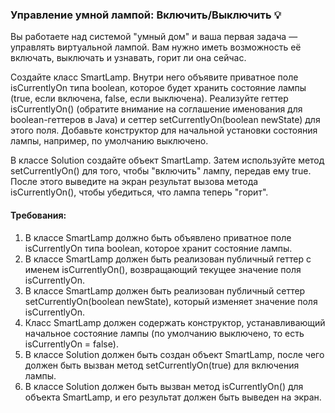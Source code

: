 
### Управление умной лампой: Включить/Выключить 💡

Вы работаете над системой "умный дом" и ваша первая задача — управлять виртуальной лампой. Вам нужно иметь возможность её включать, выключать и узнавать, горит ли она сейчас.

Создайте класс SmartLamp. Внутри него объявите приватное поле isCurrentlyOn типа boolean, которое будет хранить состояние лампы (true, если включена, false, если выключена). Реализуйте геттер isCurrentlyOn() (обратите внимание на соглашение именования для boolean-геттеров в Java) и сеттер setCurrentlyOn(boolean newState) для этого поля. Добавьте конструктор для начальной установки состояния лампы, например, по умолчанию выключено.

В классе Solution создайте объект SmartLamp. Затем используйте метод setCurrentlyOn() для того, чтобы "включить" лампу, передав ему true. После этого выведите на экран результат вызова метода isCurrentlyOn(), чтобы убедиться, что лампа теперь "горит".

#### Требования:
1. В классе SmartLamp должно быть объявлено приватное поле isCurrentlyOn типа boolean, которое хранит состояние лампы.
2. В классе SmartLamp должен быть реализован публичный геттер с именем isCurrentlyOn(), возвращающий текущее значение поля isCurrentlyOn.
3. В классе SmartLamp должен быть реализован публичный сеттер setCurrentlyOn(boolean newState), который изменяет значение поля isCurrentlyOn.
4. Класс SmartLamp должен содержать конструктор, устанавливающий начальное состояние лампы (по умолчанию выключено, то есть isCurrentlyOn = false).
5. В классе Solution должен быть создан объект SmartLamp, после чего должен быть вызван метод setCurrentlyOn(true) для включения лампы.
6. В классе Solution должен быть вызван метод isCurrentlyOn() для объекта SmartLamp, и его результат должен быть выведен на экран.